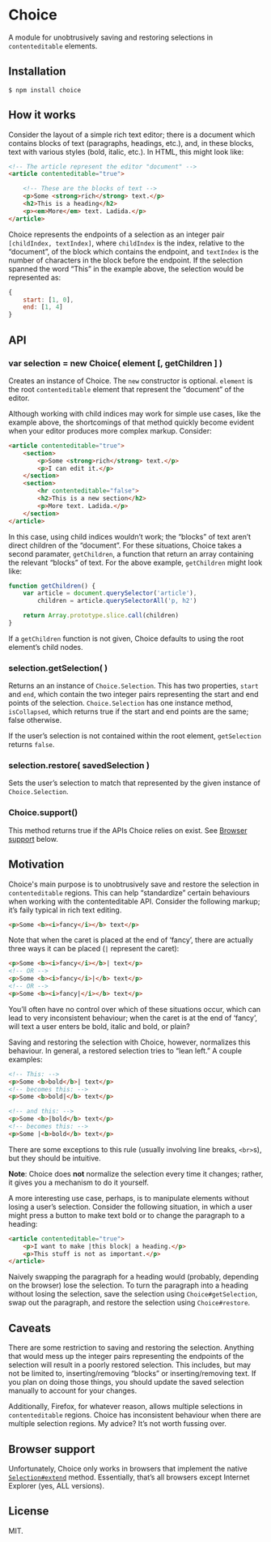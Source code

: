 # Choice

A module for unobtrusively saving and restoring selections in `contenteditable` elements.

## Installation

```
$ npm install choice
```

## How it works

Consider the layout of a simple rich text editor; there is a document which contains blocks of text (paragraphs, headings, etc.), and, in these blocks, text with various styles (bold, italic, etc.). In HTML, this might look like:

```html
<!-- The article represent the editor "document" -->
<article contenteditable="true">

    <!-- These are the blocks of text -->
    <p>Some <strong>rich</strong> text.</p>
    <h2>This is a heading</h2>
    <p><em>More</em> text. Ladida.</p>
</article>
```

Choice represents the endpoints of a selection as an integer pair `[childIndex, textIndex]`, where `childIndex` is the index, relative to the “document”, of the block which contains the endpoint, and `textIndex` is the number of characters in the block before the endpoint. If the selection spanned the word “This” in the example above, the selection would be represented as:

```js
{
    start: [1, 0],
    end: [1, 4]
}
```

## API

### var selection = new Choice( element [, getChildren ] )

Creates an instance of Choice. The `new` constructor is optional. `element` is the root `contenteditable` element that represent the “document” of the editor.

Although working with child indices may work for simple use cases, like the example above, the shortcomings of that method quickly become evident when your editor produces more complex markup. Consider:

```html
<article contenteditable="true">
    <section>
        <p>Some <strong>rich</strong> text.</p>
        <p>I can edit it.</p>
    </section>
    <section>
        <hr contenteditable="false">
        <h2>This is a new section</h2>
        <p>More text. Ladida.</p>
    </section>
</article>
```

In this case, using child indices wouldn’t work; the “blocks” of text aren’t direct children of the “document”. For these situations, Choice takes a second paramater, `getChildren`, a function that return an array containing the relevant “blocks” of text. For the above example, `getChildren` might look like:

```js
function getChildren() {
    var article = document.querySelector('article'),
        children = article.querySelectorAll('p, h2')

    return Array.prototype.slice.call(children)
}
```

If a `getChildren` function is not given, Choice defaults to using the root element’s child nodes.

### selection.getSelection( )

Returns an an instance of `Choice.Selection`. This has two properties, `start` and `end`, which contain the two integer pairs representing the start and end points of the selection. `Choice.Selection` has one instance method, `isCollapsed`, which returns true if the start and end points are the same; false otherwise.

If the user’s selection is not contained within the root element, `getSelection` returns `false`.

### selection.restore( savedSelection )

Sets the user’s selection to match that represented by the given instance of `Choice.Selection`.

### Choice.support()

This method returns true if the APIs Choice relies on exist. See [Browser support](#browser-support) below.

## Motivation

Choice's main purpose is to unobtrusively save and restore the selection in `contenteditable` regions. This can help “standardize” certain behaviours when working with the contenteditable API. Consider the following markup; it’s faily typical in rich text editing.

```html
<p>Some <b><i>fancy</i></b> text</p>
```

Note that when the caret is placed at the end of ‘fancy’, there are actually three ways it can be placed (`|` represent the caret):

```html
<p>Some <b><i>fancy</i></b>| text</p>
<!-- OR -->
<p>Some <b><i>fancy</i>|</b> text</p>
<!-- OR -->
<p>Some <b><i>fancy|</i></b> text</p>
```

You’ll often have no control over which of these situations occur, which can lead to very inconsistent behaviour; when the caret is at the end of ‘fancy’, will text a user enters be bold, italic and bold, or plain?

Saving and restoring the selection with Choice, however, normalizes this behaviour. In general, a restored selection tries to “lean left.” A couple examples:

```html
<!-- This: -->
<p>Some <b>bold</b>| text</p>
<!-- becomes this: -->
<p>Some <b>bold|</b> text</p>

<!-- and this: -->
<p>Some <b>|bold</b> text</p>
<!-- becomes this: -->
<p>Some |<b>bold</b> text</p>
```

There are some exceptions to this rule (usually involving line breaks, `<br>`s), but they should be intuitive.

__Note__: Choice does __not__ normalize the selection every time it changes; rather, it gives you a mechanism to do it yourself.

A more interesting use case, perhaps, is to manipulate elements without losing a user’s selection. Consider the following situation, in which a user might press a button to make text bold or to change the paragraph to a heading:

```html
<article contenteditable="true">
    <p>I want to make |this block| a heading.</p>
    <p>This stuff is not as important.</p>
</article>
```

Naively swapping the paragraph for a heading would (probably, depending on the browser) lose the selection. To turn the paragraph into a heading without losing the selection, save the selection using `Choice#getSelection`, swap out the paragraph, and restore the selection using `Choice#restore`.

## Caveats

There are some restriction to saving and restoring the selection. Anything that would mess up the integer pairs representing the endpoints of the selection will result in a poorly restored selection. This includes, but may not be limited to, inserting/removing “blocks” or inserting/removing text. If you plan on doing those things, you should update the saved selection manually to account for your changes.

Additionally, Firefox, for whatever reason, allows multiple selections in `contenteditable` regions. Choice has inconsistent behaviour when there are multiple selection regions. My advice? It’s not worth fussing over.

## Browser support

Unfortunately, Choice only works in browsers that implement the native [`Selection#extend`][extend] method. Essentially, that’s all browsers except Internet Explorer (yes, ALL versions).

## License

MIT.

[extend]: https://developer.mozilla.org/en-US/docs/Web/API/Selection.extend
